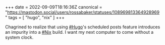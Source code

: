 +++
date = 2022-09-09T18:16:36Z
canonical = "https://mastodon.social/users/rossabaker/statuses/108969813364928969"
tags = [ "hugo", "nix" ]
+++

<p>Chagrined to realize that using <a href="https://mastodon.social/tags/Hugo" class="mention hashtag" rel="tag">#<span>Hugo</span></a>&#39;s scheduled posts feature introduces an impurity into a <a href="https://mastodon.social/tags/Nix" class="mention hashtag" rel="tag">#<span>Nix</span></a>  build.  I want my next computer to come without a system clock.</p>
